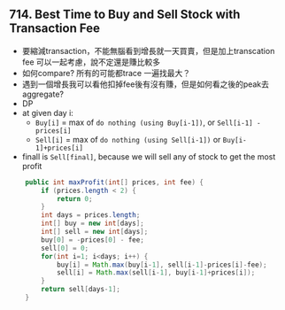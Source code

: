 ## 714. Best Time to Buy and Sell Stock with Transaction Fee

* 要縮減transaction，不能無腦看到增長就一天買賣，但是加上transcation fee 可以一起考慮，說不定還是賺比較多
* 如何compare? 所有的可能都trace 一遍找最大？
* 遇到一個增長我可以看他扣掉fee後有沒有賺，但是如何看之後的peak去aggregate?
* DP
* at given day i: 
  * `Buy[i]` = max of `do nothing (using Buy[i-1])`, or `Sell[i-1] - prices[i]` 
  * `Sell[i]` = max of `do nothing (using Sell[i-1])` or `Buy[i-1]+prices[i]`
* finall is `Sell[final]`, because we will sell any of stock to get the most profit

```java
    public int maxProfit(int[] prices, int fee) {
        if (prices.length < 2) {
            return 0;
        }
        int days = prices.length;
        int[] buy = new int[days];
        int[] sell = new int[days];
        buy[0] = -prices[0] - fee;
        sell[0] = 0;
        for(int i=1; i<days; i++) {
            buy[i] = Math.max(buy[i-1], sell[i-1]-prices[i]-fee);
            sell[i] = Math.max(sell[i-1], buy[i-1]+prices[i]);
        }
        return sell[days-1];
    }
```

